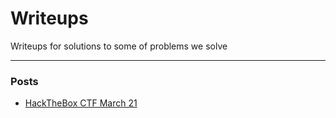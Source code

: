 # Writeups
Writeups for solutions to some of problems we solve

----
### Posts

 - [HackTheBox CTF March 21](./CHTB04-21.md)


